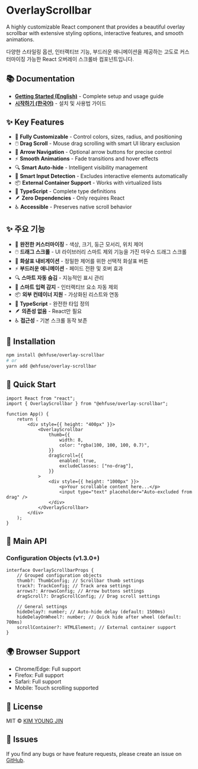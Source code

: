 # OverlayScrollbar

A highly customizable React component that provides a beautiful overlay scrollbar with extensive styling options, interactive features, and smooth animations.

다양한 스타일링 옵션, 인터랙티브 기능, 부드러운 애니메이션을 제공하는 고도로 커스터마이징 가능한 React 오버레이 스크롤바 컴포넌트입니다.

## 📚 Documentation

-   **[Getting Started (English)](https://github.com/ehfuse/overlay-scrollbar/blob/main/docs/getting-started-en.md)** - Complete setup and usage guide
-   **[시작하기 (한국어)](https://github.com/ehfuse/overlay-scrollbar/blob/main/docs/getting-started-ko.md)** - 설치 및 사용법 가이드

## ✨ Key Features

-   🎨 **Fully Customizable** - Control colors, sizes, radius, and positioning
-   🖱️ **Drag Scroll** - Mouse drag scrolling with smart UI library exclusion
-   🏹 **Arrow Navigation** - Optional arrow buttons for precise control
-   ⚡ **Smooth Animations** - Fade transitions and hover effects
-   🔍 **Smart Auto-hide** - Intelligent visibility management
-   🧠 **Smart Input Detection** - Excludes interactive elements automatically
-   📦 **External Container Support** - Works with virtualized lists
-   🔧 **TypeScript** - Complete type definitions
-   🪶 **Zero Dependencies** - Only requires React
-   ♿ **Accessible** - Preserves native scroll behavior

## ✨ 주요 기능

-   🎨 **완전한 커스터마이징** - 색상, 크기, 둥근 모서리, 위치 제어
-   🖱️ **드래그 스크롤** - UI 라이브러리 스마트 제외 기능을 가진 마우스 드래그 스크롤
-   🏹 **화살표 내비게이션** - 정밀한 제어를 위한 선택적 화살표 버튼
-   ⚡ **부드러운 애니메이션** - 페이드 전환 및 호버 효과
-   🔍 **스마트 자동 숨김** - 지능적인 표시 관리
-   🧠 **스마트 입력 감지** - 인터랙티브 요소 자동 제외
-   📦 **외부 컨테이너 지원** - 가상화된 리스트와 연동
-   🔧 **TypeScript** - 완전한 타입 정의
-   🪶 **의존성 없음** - React만 필요
-   ♿ **접근성** - 기본 스크롤 동작 보존

## 🚀 Installation

```bash
npm install @ehfuse/overlay-scrollbar
# or
yarn add @ehfuse/overlay-scrollbar
```

## 📖 Quick Start

```tsx
import React from "react";
import { OverlayScrollbar } from "@ehfuse/overlay-scrollbar";

function App() {
    return (
        <div style={{ height: "400px" }}>
            <OverlayScrollbar
                thumb={{
                    width: 8,
                    color: "rgba(100, 100, 100, 0.7)",
                }}
                dragScroll={{
                    enabled: true,
                    excludeClasses: ["no-drag"],
                }}
            >
                <div style={{ height: "1000px" }}>
                    <p>Your scrollable content here...</p>
                    <input type="text" placeholder="Auto-excluded from drag" />
                </div>
            </OverlayScrollbar>
        </div>
    );
}
```

## 🎯 Main API

### Configuration Objects (v1.3.0+)

```tsx
interface OverlayScrollbarProps {
    // Grouped configuration objects
    thumb?: ThumbConfig; // Scrollbar thumb settings
    track?: TrackConfig; // Track area settings
    arrows?: ArrowsConfig; // Arrow buttons settings
    dragScroll?: DragScrollConfig; // Drag scroll settings

    // General settings
    hideDelay?: number; // Auto-hide delay (default: 1500ms)
    hideDelayOnWheel?: number; // Quick hide after wheel (default: 700ms)
    scrollContainer?: HTMLElement; // External container support
}
```

## 🌍 Browser Support

-   Chrome/Edge: Full support
-   Firefox: Full support
-   Safari: Full support
-   Mobile: Touch scrolling supported

## 📄 License

MIT © [KIM YOUNG JIN](mailto:ehfuse@gmail.com)

## 🐛 Issues

If you find any bugs or have feature requests, please create an issue on [GitHub](https://github.com/ehfuse/overlay-scrollbar/issues).
